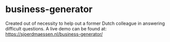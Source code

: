 # business-generator
Created out of necessity to help out a former Dutch colleague in answering difficult questions.
A live demo can be found at: https://sjoerdmaessen.nl/business-generator/
